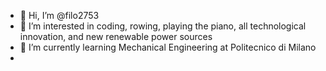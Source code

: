 - 👋 Hi, I’m @filo2753
- 👀 I’m interested in coding, rowing, playing the piano, all technological innovation, and new renewable power sources
- 🌱 I’m currently learning Mechanical Engineering at Politecnico di Milano
- 

<!---
filo2753/filo2753 is a ✨ special ✨ repository because its `README.md` (this file) appears on your GitHub profile.
You can click the Preview link to take a look at your changes.
--->
